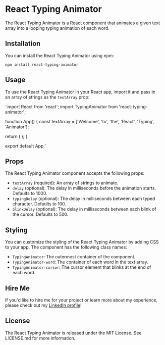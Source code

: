 React Typing Animator
=====================

The React Typing Animator is a React component that animates a given text array into a looping typing animation of each word.

Installation
------------

You can install the React Typing Animator using npm:


`npm install react-typing-animator`

Usage
-----

To use the React Typing Animator in your React app, import it and pass in an array of strings as the `textArray` prop:



`import React from 'react';
import TypingAnimator from 'react-typing-animator';

function App() {
  const textArray = ['Welcome', 'to', 'the', 'React', 'Typing', 'Animator'];

  return (
    <TypingAnimator textArray={textArray} />
  );
}

export default App;`

Props
-----

The React Typing Animator component accepts the following props:

-   `textArray` (required): An array of strings to animate.
-   `delay` (optional): The delay in milliseconds before the animation starts. Defaults to 1000.
-   `typingDelay` (optional): The delay in milliseconds between each typed character. Defaults to 100.
-   `blinkDelay` (optional): The delay in milliseconds between each blink of the cursor. Defaults to 500.

Styling
-------

You can customize the styling of the React Typing Animator by adding CSS to your app. The component has the following class names:

-   `TypingAnimator`: The outermost container of the component.
-   `TypingAnimator-word`: The container of each word in the text array.
-   `TypingAnimator-cursor`: The cursor element that blinks at the end of each word.

Hire Me
-------

If you'd like to hire me for your project or learn more about my experience, please check out my [LinkedIn profile](https://www.linkedin.com/in/jerrythejsguy/)!

License
-------

The React Typing Animator is released under the MIT License. See LICENSE.md for more information.
